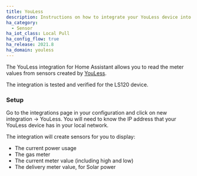 ```yaml
---
title: YouLess
description: Instructions on how to integrate your YouLess device into Home Assistant.
ha_category:
  - Sensor
ha_iot_class: Local Pull
ha_config_flow: true
ha_release: 2021.8
ha_domain: youless
---
```


The YouLess integration for Home Assistant allows you to read the meter values from sensors
created by [YouLess](https://www.youless.nl/home.html).

The integration is tested and verified for the LS120 device.

### Setup

Go to the integrations page in your configuration and click on new integration -> YouLess. 
You will need to know the IP address that your YouLess device has in your local network. 

The integration will create sensors for you to display:

* The current power usage
* The gas meter
* The current meter value (including high and low)
* The delivery meter value, for Solar power